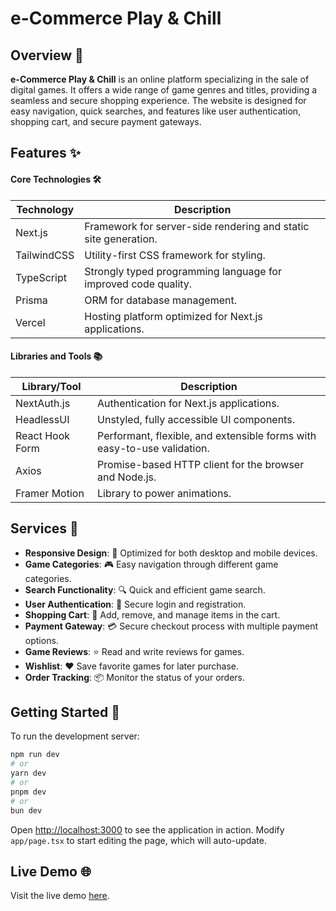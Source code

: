 # e-Commerce Play & Chill

## Overview 🌟

**e-Commerce Play & Chill** is an online platform specializing in the sale of digital games. It offers a wide range of game genres and titles, providing a seamless and secure shopping experience. The website is designed for easy navigation, quick searches, and features like user authentication, shopping cart, and secure payment gateways.

## Features ✨

#### Core Technologies 🛠️

| Technology   | Description                                                                                   |
|--------------|-----------------------------------------------------------------------------------------------|
| Next.js      | Framework for server-side rendering and static site generation.                                |
| TailwindCSS  | Utility-first CSS framework for styling.                                                       |
| TypeScript   | Strongly typed programming language for improved code quality.                                |
| Prisma       | ORM for database management.                                                                   |
| Vercel       | Hosting platform optimized for Next.js applications.                                           |

#### Libraries and Tools 📚

| Library/Tool     | Description                                                                                   |
|------------------|-----------------------------------------------------------------------------------------------|
| NextAuth.js      | Authentication for Next.js applications.                                                        |
| HeadlessUI       | Unstyled, fully accessible UI components.                                                       |
| React Hook Form  | Performant, flexible, and extensible forms with easy-to-use validation.                        |
| Axios            | Promise-based HTTP client for the browser and Node.js.                                          |
| Framer Motion    | Library to power animations.                                                                   |

## Services 🚀

- **Responsive Design**: 📱 Optimized for both desktop and mobile devices.
- **Game Categories**: 🎮 Easy navigation through different game categories.
- **Search Functionality**: 🔍 Quick and efficient game search.
- **User Authentication**: 🔐 Secure login and registration.
- **Shopping Cart**: 🛒 Add, remove, and manage items in the cart.
- **Payment Gateway**: 💳 Secure checkout process with multiple payment options.
- **Game Reviews**: ⭐ Read and write reviews for games.
- **Wishlist**: ❤️ Save favorite games for later purchase.
- **Order Tracking**: 📦 Monitor the status of your orders.

## Getting Started 🚀

To run the development server:

```bash
npm run dev
# or
yarn dev
# or
pnpm dev
# or
bun dev
```

Open [http://localhost:3000](http://localhost:3000) to see the application in action. Modify `app/page.tsx` to start editing the page, which will auto-update.

## Live Demo 🌐

Visit the live demo [here](https://play-and-chill.vercel.app).
